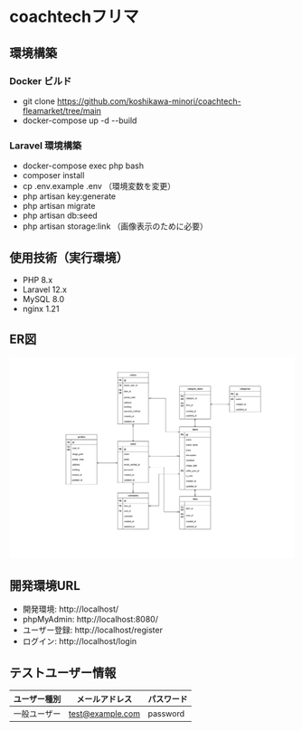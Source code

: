 
# coachtechフリマ

## 環境構築

### Docker ビルド
- git clone https://github.com/koshikawa-minori/coachtech-fleamarket/tree/main
- docker-compose up -d --build

### Laravel 環境構築
- docker-compose exec php bash
- composer install
- cp .env.example .env （環境変数を変更）
- php artisan key:generate
- php artisan migrate
- php artisan db:seed
- php artisan storage:link （画像表示のために必要）

## 使用技術（実行環境）
- PHP 8.x
- Laravel 12.x
- MySQL 8.0
- nginx 1.21

## ER図
![ER図](docs/coachtech-fleamarket-ER.png)

## 開発環境URL
- 開発環境: http://localhost/
- phpMyAdmin: http://localhost:8080/
- ユーザー登録: http://localhost/register
- ログイン: http://localhost/login

## テストユーザー情報

| ユーザー種別 | メールアドレス | パスワード |
|---------------|----------------|-------------|
| 一般ユーザー | test@example.com | password |
